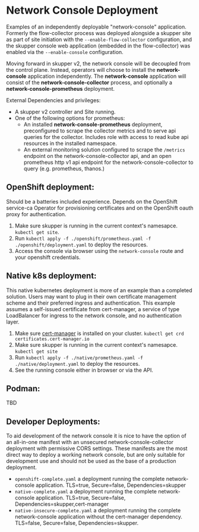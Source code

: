 # Network Console Deployment

Examples of an independently deployable "network-console" application. Formerly
the flow-collector process was deployed alongside a skupper site as part of
site initiation with the `--enable-flow-collector` configuration, and the skupper
console web application (embedded in the flow-collector) was enabled via the
`--enable-console` configuration.

Moving forward in skupper v2, the network console will be decoupled from the
control plane. Instead, operators will choose to install the
**network-console** application independently. The **network-console**
application will consist of the **network-console-collector** process, and
optionally a **network-console-prometheus** deployment.

External Dependencies and privileges:

* A skupper v2 controller and Site running.
* One of the following options for prometheus:
    * An installed **network-console-prometheus** deployment, preconfigured to
      scrape the collector metrics and to serve api queries for the collector.
      Includes role with access to read kube api resources in the installed
      namespace.
    * An external monitoring solution configured to scrape the `/metrics`
      endpoint on the network-console-collector api, and an open prometheus
      http v1 api endpoint for the network-console-collector to query (e.g.
      prometheus, thanos.)

## OpenShift deployment:

Should be a batteries included experience. Depends on the OpenShift service-ca
Operator for provisioning certificates and on the OpenShift oauth proxy for
authentication.

1. Make sure skupper is running in the current context's namesapce. `kubectl get site`.
1. Run `kubectl apply -f ./openshift/prometheus.yaml -f ./openshift/deployment.yaml` to deploy the resources.
1. Access the console via browser using the `network-console` route and your openshift credentials.

## Native k8s deployment:

This native kubernetes deployment is more of an example than a completed
solution. Users may want to plug in their own certificate management scheme and
their preferred ingress and authentication. This example assumes a self-issued
certificate from cert-manager, a service of type LoadBalancer for ingress to
the network console, and no authentication layer.

1. Make sure [cert-manager](https://cert-manager.io/) is installed on your cluster. `kubectl get crd certificates.cert-manager.io`
1. Make sure skupper is running in the current context's namesapce. `kubectl get site`
1. Run `kubectl apply -f ./native/prometheus.yaml -f ./native/deployment.yaml` to deploy the resources.
1. See the running console either in browser or via the API.

## Podman:

TBD

## Developer Deployments:

To aid development of the network console it is nice to have the option of an
all-in-one manifest with an unsecured network-console-collector deployment with
permissive CORS settings. These manifests are the most direct way to deploy a
working network console, but are only suitable for development use and should
not be used as the base of a production deployment.


* `openshift-complete.yaml` a deployment running the complete network-console
  application. TLS=true, Secure=false, Dependencies=skupper
* `native-complete.yaml` a deployment running the complete network-console
  application. TLS=true, Secure=false, Dependencies=skupper,cert-manager
* `native-insecure-complete.yaml` a deployment running the complete
  network-console application without the cert-manager dependency. TLS=false,
  Secure=false, Dependencies=skupper.
